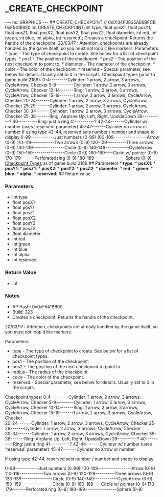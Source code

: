 # _CREATE_CHECKPOINT

--- ns: GRAPHICS --- ## CREATE_CHECKPOINT  // 0x0134F0835AB6BFCB 0xF541B690 int CREATE_CHECKPOINT(int type, float posX1, float posY1, float posZ1, float posX2, float posY2, float posZ2, float diameter, int red, int green, int blue, int alpha, int reserved);  Creates a checkpoint. Returns the handle of the checkpoint. 20/03/17 : Attention, checkpoints are already handled by the game itself, so you must not loop it like markers. Parameters: * type - The type of checkpoint to create. See below for a list of checkpoint types. * pos1 - The position of the checkpoint. * pos2 - The position of the next checkpoint to point to. * diameter - The diameter of the checkpoint. * color - The color of the checkpoint. * reserved - Special parameter, see below for details. Usually set to 0 in the scripts. Checkpoint types (prior to game build 2189): 0-4---------Cylinder: 1 arrow, 2 arrow, 3 arrows, CycleArrow, Checker 5-9---------Cylinder: 1 arrow, 2 arrow, 3 arrows, CycleArrow, Checker 10-14-------Ring: 1 arrow, 2 arrow, 3 arrows, CycleArrow, Checker 15-19-------1 arrow, 2 arrow, 3 arrows, CycleArrow, Checker 20-24-------Cylinder: 1 arrow, 2 arrow, 3 arrows, CycleArrow, Checker 25-29-------Cylinder: 1 arrow, 2 arrow, 3 arrows, CycleArrow, Checker 30-34-------Cylinder: 1 arrow, 2 arrow, 3 arrows, CycleArrow, Checker 35-38-------Ring: Airplane Up, Left, Right, UpsideDown 39----------? 40----------Ring: just a ring 41----------? 42-44-------Cylinder w/ number (uses 'reserved' parameter) 45-47-------Cylinder no arrow or number If using type 42-44, reserved sets number / number and shape to display 0-99------------Just numbers (0-99) 100-109-----------------Arrow (0-9) 110-119------------Two arrows (0-9) 120-129----------Three arrows (0-9) 130-139----------------Circle (0-9) 140-149------------CycleArrow (0-9) 150-159----------------Circle (0-9) 160-169----Circle  w/ pointer (0-9) 170-179-------Perforated ring (0-9) 180-189----------------Sphere (0-9)  [Checkpoint Types](https://docs.fivem.net/docs/game-references/checkpoints/) as of game build 2189  ## Parameters * **type**: * **posX1**: * **posY1**: * **posZ1**: * **posX2**: * **posY2**: * **posZ2**: * **diameter**: * **red**: * **green**: * **blue**: * **alpha**: * **reserved**:  ## Return value

### Parameters
* int type
* float posX1
* float posY1
* float posZ1
* float posX2
* float posY2
* float posZ2
* float diameter
* int red
* int green
* int blue
* int alpha
* int reserved

### Return Value
* int

### Notes
* AP Hash: 0x0xF541B690
* Build: 323
* Creates a checkpoint. Returns the handle of the checkpoint.

20/03/17 : Attention, checkpoints are already handled by the game itself, so you must not loop it like markers.

Parameters:
* type - The type of checkpoint to create. See below for a list of checkpoint types.
* pos1 - The position of the checkpoint.
* pos2 - The position of the next checkpoint to point to.
* radius - The radius of the checkpoint.
* color - The color of the checkpoint.
* reserved - Special parameter, see below for details. Usually set to 0 in the scripts.

Checkpoint types:
0-4---------Cylinder: 1 arrow, 2 arrow, 3 arrows, CycleArrow, Checker
5-9---------Cylinder: 1 arrow, 2 arrow, 3 arrows, CycleArrow, Checker
10-14-------Ring: 1 arrow, 2 arrow, 3 arrows, CycleArrow, Checker
15-19-------1 arrow, 2 arrow, 3 arrows, CycleArrow, Checker      
20-24-------Cylinder: 1 arrow, 2 arrow, 3 arrows, CycleArrow, Checker 
25-29-------Cylinder: 1 arrow, 2 arrow, 3 arrows, CycleArrow, Checker    
30-34-------Cylinder: 1 arrow, 2 arrow, 3 arrows, CycleArrow, Checker 
35-38-------Ring: Airplane Up, Left, Right, UpsideDown
39----------?
40----------Ring: just a ring
41----------?
42-44-------Cylinder w/ number (uses 'reserved' parameter)
45-47-------Cylinder no arrow or number

If using type 42-44, reserved sets number / number and shape to display

0-99------------Just numbers (0-99)
100-109-----------------Arrow (0-9)
110-119------------Two arrows (0-9)
120-129----------Three arrows (0-9)
130-139----------------Circle (0-9)
140-149------------CycleArrow (0-9)
150-159----------------Circle (0-9)
160-169----Circle  w/ pointer (0-9)
170-179-------Perforated ring (0-9)
180-189----------------Sphere (0-9)

